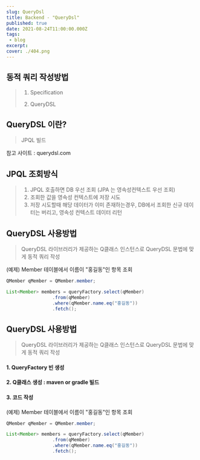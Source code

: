 ```yaml
---
slug: QueryDsl
title: Backend - "QueryDsl"
published: true
date: 2021-08-24T11:00:00.000Z
tags:
 - blog
excerpt: 
cover: ./404.png
---
```




## 동적 쿼리 작성방법

> 1. Specification
>
> 2. QueryDSL



## QueryDSL 이란?

> JPQL 빌드
>

참고 사이트 : querydsl.com



## JPQL 조회방식

> 1. JPQL 호출하면 DB 우선 조회 (JPA 는 영속성컨텍스트 우선 조회)
> 2. 조회한 값을 영속성 컨텍스트에 저장 시도
> 3. 저장 시도할때 해당 데이터가 이미 존재하는경우, DB에서 조회한 신규 데이터는 버리고, 영속성 컨텍스트 데이터 리턴



## QueryDSL 사용방법

> QueryDSL 라이브러리가 제공하는 Q클래스 인스턴스로 QueryDSL 문법에 맞게 동적 쿼리 작성

(예제) Member 테이블에서 이름이 "홍길동"인 항목 조회

```java
QMember qMember = QMember.member;

List<Member> members = queryFactory.select(qMember)
                 .from(qMember)
                 .where(qMember.name.eq("홍길동"))
                 .fetch();
```



## QueryDSL 사용방법

> QueryDSL 라이브러리가 제공하는 Q클래스 인스턴스로 QueryDSL 문법에 맞게 동적 쿼리 작성

#### 1. QueryFactory 빈 생성

#### 2. Q클래스 생성 : maven or gradle 빌드

#### 3. 코드 작성

(예제) Member 테이블에서 이름이 "홍길동"인 항목 조회

```java
QMember qMember = QMember.member;

List<Member> members = queryFactory.select(qMember)
                 .from(qMember)
                 .where(qMember.name.eq("홍길동"))
                 .fetch();
```

